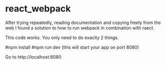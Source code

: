 # react_webpack

After trying repeatedly, reading documentation and copying freely from the web I found a solution to how to run webpack in combination with raect.

This code works. You only need to do exaclty 2 things.

#npm install
#npm run dev (this will start your app on port 8080)

Go to http://localhost:8080

